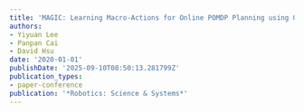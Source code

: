 ```yaml
---
title: 'MAGIC: Learning Macro-Actions for Online POMDP Planning using Generator-Critic'
authors:
- Yiyuan Lee
- Panpan Cai
- David Hsu
date: '2020-01-01'
publishDate: '2025-09-10T08:50:13.281799Z'
publication_types:
- paper-conference
publication: '*Robotics: Science & Systems*'
---
```

